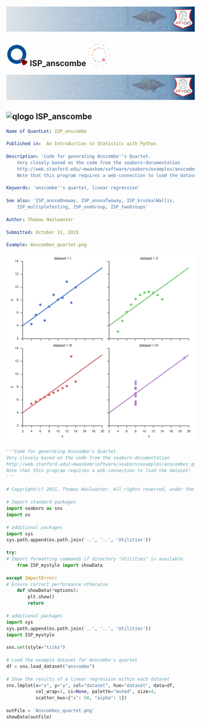 [<img src="../../../../pictures/quantletLogo_FH.png" alt="Intro to Statistics with Python">](https://github.com/thomas-haslwanter/statsintro_python)

## [<img src="../../../../pictures/qloqo.png" alt="Visit QuantNet">](http://quantlet.de/) **ISP_anscombe** [<img src="../../../../pictures/QN2.png" width="60" alt="Visit QuantNet 2.0">](http://quantlet.de/d3/ia)

![quantletLogo_FH](../../../../pictures/quantletLogo_FH.png)

## ![qlogo](http://quantnet.wiwi.hu-berlin.de/graphics/quantlogo.png) **ISP_anscombe**


```yaml
Name of QuantLet: ISP_anscombe

Published in:  An Introduction to Statistics with Python

Description: 'Code for generating Anscombe''s Quartet.
    Very closely based on the code from the seaborn-documentation
    http://web.stanford.edu/~mwaskom/software/seaborn/examples/anscombes_quartet.html
    Note that this program requires a web-connection to load the dataset!'

Keywords: 'anscombe''s quartet, linear regression'

See also: 'ISP_anovaOneway, ISP_anovaTwoway, ISP_kruskalWallis,
    ISP_multipleTesting, ISP_oneGroup, ISP_twoGroups' 

Author: Thomas Haslwanter 

Submitted: October 31, 2015 

Example: Anscombes_quartet.png  
```

![Anscombe](Anscombes_quartet.png)

```py
'''Code for generating Anscombe's Quartet.
Very closely based on the code from the seaborn-documentation
http://web.stanford.edu/~mwaskom/software/seaborn/examples/anscombes_quartet.html
Note that this program requires a web-connection to load the dataset!
'''

# Copyright(c) 2015, Thomas Haslwanter. All rights reserved, under the BSD 3-Clause License

# Import standard packages
import seaborn as sns
import os

# additional packages
import sys
sys.path.append(os.path.join('..', '..', 'Utilities'))

try:
# Import formatting commands if directory "Utilities" is available
    from ISP_mystyle import showData 
    
except ImportError:
# Ensure correct performance otherwise
    def showData(*options):
        plt.show()
        return

# additional packages
import sys
sys.path.append(os.path.join('..', '..', 'Utilities'))
import ISP_mystyle

sns.set(style="ticks")

# Load the example dataset for Anscombe's quartet
df = sns.load_dataset("anscombe")

# Show the results of a linear regression within each dataset
sns.lmplot(x="x", y="y", col="dataset", hue="dataset", data=df,
           col_wrap=2, ci=None, palette="muted", size=4,
           scatter_kws={"s": 50, "alpha": 1})           

outFile = 'Anscombes_quartet.png'
showData(outFile)
```
